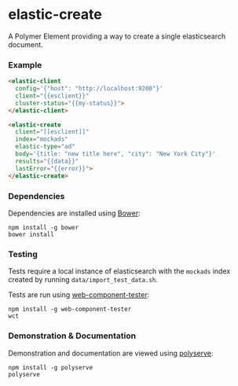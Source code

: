 # elastic-create

A Polymer Element providing a way to create a single elasticsearch document.

### Example
```html
<elastic-client
  config='{"host": "http://localhost:9200"}'
  client="{{esclient}}"
  cluster-status="{{my-status}}">
</elastic-client>

<elastic-create
  client="[[esclient]]"
  index="mockads"
  elastic-type="ad"
  body='{title: "new title here", "city": "New York City"}'
  results="{{data}}"
  lastError="{{error}}">
</elastic-create>
```

### Dependencies

Dependencies are installed using [Bower](http://bower.io/):

    npm install -g bower
    bower install

### Testing

Tests require a local instance of elasticsearch with the `mockads` index created by running `data/import_test_data.sh`.

Tests are run using [web-component-tester](https://github.com/Polymer/web-component-tester):

    npm install -g web-component-tester
    wct

### Demonstration & Documentation

Demonstration and documentation are viewed using [polyserve](https://github.com/PolymerLabs/polyserve):

    npm install -g polyserve
    polyserve

